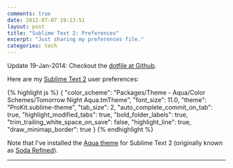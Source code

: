 ```yaml
---
comments: true
date: 2012-07-07 19:13:51
layout: post
title: "Sublime Text 2: Preferences"
excerpt: "Just sharing my preferences file."
categories: tech
---
```


<p class="update">Update <time datetime="2014-01-19T17:05:19+05:30">19-Jan-2014</time>: Checkout the <a href="https://github.com/rishabhsrao/dotfiles/blob/master/ide/sublime-text/User-Preferences.sublime-settings">dotfile at Github</a>.</p>

Here are my [Sublime Text 2](http://www.sublimetext.com) user preferences:

{% highlight js %}
    {
     "color_scheme": "Packages/Theme - Aqua/Color Schemes/Tomorrow Night Aqua.tmTheme",
     "font_size": 11.0,
     "theme": "ProKit.sublime-theme",
     "tab_size": 2,
     "auto_complete_commit_on_tab": true,
     "highlight_modified_tabs": true,
     "bold_folder_labels": true,
     "trim_trailing_white_space_on_save": false,
     "highlight_line": true,
     "draw_minimap_border": true
    }
{% endhighlight %}

Note that I've installed the [Aqua theme](https://github.com/cafarm/aqua-theme) for Sublime Text 2 (originally known as [Soda Refined](https://github.com/danro/refined-theme)).

---
